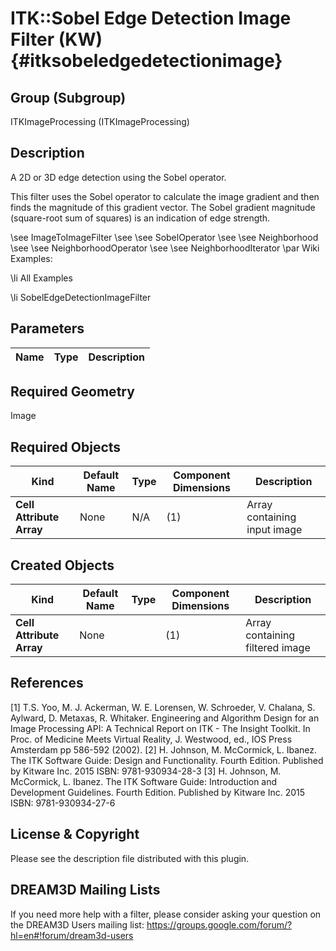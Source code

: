 ITK::Sobel Edge Detection Image Filter (KW) {#itksobeledgedetectionimage}
==========================

## Group (Subgroup) ##

ITKImageProcessing (ITKImageProcessing)

## Description ##

A 2D or 3D edge detection using the Sobel operator.

This filter uses the Sobel operator to calculate the image gradient and then finds the magnitude of this gradient vector. The Sobel gradient magnitude (square-root sum of squares) is an indication of edge strength.

\see ImageToImageFilter 
\see 
\see SobelOperator 
\see 
\see Neighborhood 
\see 
\see NeighborhoodOperator 
\see 
\see NeighborhoodIterator 
\par Wiki Examples:

\li All Examples 

\li SobelEdgeDetectionImageFilter

## Parameters ##

| Name | Type | Description |
|------|------|-------------|


## Required Geometry ##

Image

## Required Objects ##

| Kind | Default Name | Type | Component Dimensions | Description |
|------|--------------|------|----------------------|-------------|
| **Cell Attribute Array** | None | N/A | (1)  | Array containing input image

## Created Objects ##

| Kind | Default Name | Type | Component Dimensions | Description |
|------|--------------|------|----------------------|-------------|
| **Cell Attribute Array** | None |  | (1)  | Array containing filtered image

## References ##

[1] T.S. Yoo, M. J. Ackerman, W. E. Lorensen, W. Schroeder, V. Chalana, S. Aylward, D. Metaxas, R. Whitaker. Engineering and Algorithm Design for an Image Processing API: A Technical Report on ITK - The Insight Toolkit. In Proc. of Medicine Meets Virtual Reality, J. Westwood, ed., IOS Press Amsterdam pp 586-592 (2002). 
[2] H. Johnson, M. McCormick, L. Ibanez. The ITK Software Guide: Design and Functionality. Fourth Edition. Published by Kitware Inc. 2015 ISBN: 9781-930934-28-3
[3] H. Johnson, M. McCormick, L. Ibanez. The ITK Software Guide: Introduction and Development Guidelines. Fourth Edition. Published by Kitware Inc. 2015 ISBN: 9781-930934-27-6

## License & Copyright ##

Please see the description file distributed with this plugin.

## DREAM3D Mailing Lists ##

If you need more help with a filter, please consider asking your question on the DREAM3D Users mailing list:
https://groups.google.com/forum/?hl=en#!forum/dream3d-users
